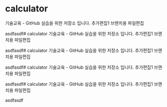 # calculator
기술교육 - GitHub 실습을 위한 저장소 입니다.
추가편집1
브랜치용 파일편집

asdfasdf# calculator
기술교육 - GitHub 실습을 위한 저장소 입니다.
추가편집1
브랜치용 파일편집

asdfasdf# calculator
기술교육 - GitHub 실습을 위한 저장소 입니다.
추가편집1
브랜치용 파일편집

asdfasdf# calculator
기술교육 - GitHub 실습을 위한 저장소 입니다.
추가편집1
브랜치용 파일편집

asdfasdf# calculator
기술교육 - GitHub 실습을 위한 저장소 입니다.
추가편집1
브랜치용 파일편집

asdfasdf